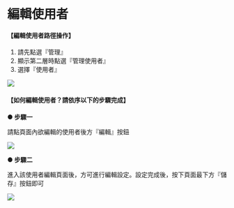 # 編輯使用者

#### 【編輯使用者路徑操作】  

1. 請先點選『管理』
2. 顯示第二層時點選『管理使用者』
3. 選擇『使用者』

![](/_image/manage/user.png)


#### 【如何編輯使用者？請依序以下的步驟完成】  

**● 步驟一**  

請點頁面內欲編輯的使用者後方『編輯』按鈕

![](/_image/manage/user-edit.png)


**● 步驟二**  

進入該使用者編輯頁面後，方可進行編輯設定。設定完成後，按下頁面最下方『儲存』按鈕即可

![](/_image/manage/user-edit-page.png)